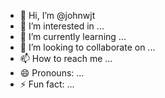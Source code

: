 - 👋 Hi, I’m @johnwjt
- 👀 I’m interested in ...
- 🌱 I’m currently learning ...
- 💞️ I’m looking to collaborate on ...
- 📫 How to reach me ...
- 😄 Pronouns: ...
- ⚡ Fun fact: ...

<!---
johnwjt/johnwjt is a ✨ special ✨ repository because its `README.md` (this file) appears on your GitHub profile.
You can click the Preview link to take a look at your changes.
--->
